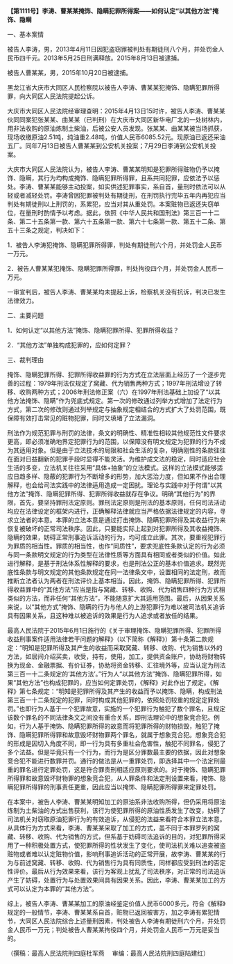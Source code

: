 **【第1111号】李涛、曹某某掩饰、隐瞒犯罪所得案——如何认定“以其他方法”掩饰、隐瞒**

一、基本案情

被告人李涛，男，2013年4月11日因犯盗窃罪被判处有期徒刑八个月，并处罚金人民币四千元。2013年5月25日刑满释放。2015年8月13日被逮捕。

被告人曹某某，男，2015年10月20日被逮捕。

黑龙江省大庆市大同区人民检察院以被告人李涛、曹某某犯掩饰、隐瞒犯罪所得罪，向大同区人民法院提起公诉。

大庆市大同区人民法院经审理查明：2015年4月13日15时许，被告人李涛、曹某某伙同同案犯张某某、曲某某（已判刑）在大庆市大同区新华电厂北的一处树林内，用非法收购的原油炼制土柴油，后被公安人员发现。张某某、曲某某被当场抓获，现场收缴原油2.51吨，纯油重2.48吨，价值人民币6085.52元。现原油已返还采油五厂。同年7月13日被告人曹某某到公安机关投案；7月29日李涛到公安机关投案。

大庆市大同区人民法院认为，被告人李涛、曹某某明知是犯罪所得赃物仍予以掩饰、隐瞒，其行为均构成掩饰、隐瞒犯罪所得罪，且系共同犯罪，应依法予以惩处。李涛、曹某某能够主动投案，如实供述犯罪事实，系自首，量刑时依法可以从轻或者减轻处罚。李涛曾因犯罪被判处有期徒刑，在刑罚执行完毕五年内再犯应当判处有期徒刑以上刑罚的，系累犯，应当对其从重处罚。本案赃物已返还失窃单位，在量刑时酌情予以考虑。据此，依照《中华人民共和国刑法》第三百一十二条、第二十五条第一款、第六十五条第一款、第六十七条第一款、第五十二条、第五十三条之规定，判决如下：

1．被告人李涛犯掩饰、隐瞒犯罪所得罪，判处有期徒刑六个月，并处罚金人民币一万元。

2．被告人曹某某犯掩饰、隐瞒犯罪所得罪，判处拘役四个月，并处罚金人民币一万元。

一审宣判后，被告人李涛、曹某某均未提起上诉，检察机关没有抗诉，判决已发生法律效力。

二、主要问题

1．如何认定“以其他方法”掩饰、隐瞒犯罪所得、犯罪所得收益？

2．“其他方法”单独构成犯罪的，应如何定罪？

三、裁判理由

掩饰、隐瞒犯罪所得、犯罪所得收益罪的行为方式在立法层面上经历了一个逐步完善的过程：1979年刑法仅规定了窝藏、代为销售两种方式；1997年刑法增设了转移、收购两种方式；2006年刑法修正案（六）在1997年刑法基础上加设了“以其他方法掩饰、隐瞒”作为兜底式规定。第一次的修改通过列举方式增加了法定行为方式，第二次的修改则通过列举规定与抽象规定相结合的方式扩大了处罚范围，既保障有效打击常见的赃物犯罪，同时又填堵了立法漏洞。

刑法作为规范犯罪与刑罚的法律，条文的明确性、精准性相较其他规范性文件要求更高，即必须准确地界定犯罪行为的范围，以保障没有明文规定为犯罪的行为不成为其适用对象。但是由于立法技术的局限和社会生活的复杂，明确刚性的条款往往在面对日益翻新的犯罪手段时显得不能灵活。为维护成文法的稳定，同时适应社会生活的多变，立法机关往往采用“具体+抽象”的立法模式。这样的立法模式能够适应日趋多样、隐蔽的犯罪行为不断增多的形势，加大惩治力度，但如果不作出合理解释，也会给司法实践中的法律适用造成一定困扰。理论与实践中对于何谓“以其他方法”掩饰、隐瞒犯罪所得、犯罪所得收益就存在争议。明确“其他行为”的界限，首先，要坚持罪刑法定原则。罪刑法定原则是刑法的基本原则，任何司法活动均应在法律设定的框架内进行，正确解释法律就应当严格依据法律规定的内容，寻求立法者的本意。本罪的立法本意是通过打击掩饰、隐瞒犯罪所得及其收益行为来恢复被破坏的正常司法秩序。因此，只要能实际上起到对犯罪所得及其收益掩饰、隐瞒的效果，妨碍正常刑事追诉活动的行为，均可成立此罪。其次，要重视犯罪行为罪质的相当性。罪质的相当性，也作“同质性”，要求兜底性条款认定的行为必须与同一条款明文规定的行为类型在法律性质等方面具有相同或者类似的价值。如此进行解释，是基于刑法体系性解释的要求，也是刑法公正的基本价值追求。既然兜底性条款与明文规定的其他条款规定在同一法律条文中，设置相同的法定刑，故而推断立法者认为两者在刑法评价上基本相当。因此，掩饰、隐瞒犯罪所得、犯罪所得收益罪中的“其他方法”应当是指与窝藏、转移、收购、代为销售四种行为方式相类似的方法，而非任何“其他方法”，不能随意扩大其适用范围。最后，从因果关系来说，以“其他方式”掩饰、隐瞒的行为与他人的上游犯罪行为难以被司法机关追诉具有因果关系，且这种难以被追诉的效果是行为人追求或者放任的结果。

最高人民法院于2015年6月1日施行的《关于审理掩饰、隐瞒犯罪所得、犯罪所得收益刑事案件适用法律若干问题的解释》（以下简称《解释》）第十条第二款规定：“明知是犯罪所得及其产生的收益而采取窝藏、转移、收购、代为销售以外的方法，如居间介绍买卖，收受，持有，使用，加工，提供资金账户，协助将财物转换为现金、金融票据、有价证券，协助将资金转移、汇往境外等，应当认定为刑法第三百一十二条规定的‘其他方法’。”行为人“以其他方法”掩饰、隐瞒犯罪所得，如果“其他方法”也构成犯罪的，应当如何定罪处罚，《解释》对此作出了规定。《解释》第七条规定：“明知是犯罪所得及其产生的收益而予以掩饰、隐瞒，构成刑法第三百一十二条规定的犯罪，同时构成其他犯罪的，依照处罚较重的规定定罪处罚。”也即行为人基于一个犯罪故意，实施的一个犯罪行为触犯了数个罪名，且规定该数个罪名的不同法律条文之间没有重合关系，即刑法理论中的想象竞合犯。例如，行为人基于掩饰、隐瞒犯罪所得的故意而将犯罪所得的财物损毁，触犯了掩饰、隐瞒犯罪所得罪和故意毁坏财物罪两个罪名，就属于想象竞合犯。想象竞合犯的形成是因切入角度不同，即一行为具有多重社会危害性，触犯不同罪名，侵犯了多个法益。但是毕竟只有一个行为，而行为是区分罪数最主要的依据，因此对想象竞合犯不能进行数罪并罚。通行的做法是从一重罪处罚，即选择其中一个法定刑最重的罪名进行定罪处罚，这是符合罪责刑相适应原则要求的。对于掩饰、隐瞒犯罪所得罪和故意毁坏财物罪的想象竞合犯，从人罪条件和法定刑设置来看，掩饰、隐瞒犯罪所得罪的刑事责任更重，因此应当以掩饰、隐瞒犯罪所得罪来定罪处罚。

在本案中，被告人李涛、曹某某明知加工的原油系非法收购所得，但仍采用将原油炼制为土柴油的方式出售获利，该行为使犯罪所得的原油性质发生了改变，妨碍了司法机关对窃取原油犯罪行为的有效追诉，从侵犯的法益来看符合本罪立法本意。从具体行为方式来看，李涛、曹某某采取了加工的方式，虽不同于本罪罗列的窝藏、转移、收购、代为销售的方式，但系基于妨碍司法追诉的目的，对犯罪所得采用了一种积极处置方式，使犯罪所得的性状发生了变化，使司法机关难以追查被盗赃物或者难以认定赃物价值，影响刑事追诉活动的正常开展，故李涛、曹某某的行为与前述窝藏、转移、收购、代为销售行为具有同质性，同样都应受到刑法的否定性评价。最后从行为效果来看，该行为客观上扰乱了司法秩序，对正常的司法追诉产生了妨碍，处置行为与处置效果间具有因果关系。因此，李涛、曹某某加工的方式可以认定为本罪的“其他方法”。

综上，被告人李涛、曹某某加工的原油经鉴定价值人民币6000多元，符合《解释》规定的一般情节，李涛、曹某某系自首，赃物已返回被害方，加之李涛有累犯情节，大同区人民法院综合上述量刑因素，判处被告人李涛有期徒刑六个月，并处罚金人民币一万元；判处被告人曹某某拘役四个月，并处罚金人民币一万元是妥当的。

（撰稿：最高人民法院刑四庭杜军燕　 审编：最高人民法院刑四庭陆建红）